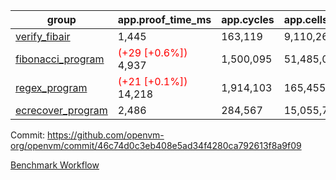 | group | app.proof_time_ms | app.cycles | app.cells_used | leaf.proof_time_ms | leaf.cycles | leaf.cells_used |
| -- | -- | -- | -- | -- | -- | -- |
| [verify_fibair](https://github.com/openvm-org/openvm/blob/benchmark-results/benchmarks/verify_fibair-46c74d0c3eb408e5ad34f4280ca792613f8a9f09.md) | 1,445 |  163,119 |  9,110,261 |- | - | - |
| [fibonacci_program](https://github.com/openvm-org/openvm/blob/benchmark-results/benchmarks/fibonacci-46c74d0c3eb408e5ad34f4280ca792613f8a9f09.md) |<span style='color: red'>(+29 [+0.6%])</span> 4,937 |  1,500,095 |  51,485,080 |- | - | - |
| [regex_program](https://github.com/openvm-org/openvm/blob/benchmark-results/benchmarks/regex-46c74d0c3eb408e5ad34f4280ca792613f8a9f09.md) |<span style='color: red'>(+21 [+0.1%])</span> 14,218 |  1,914,103 |  165,455,373 |- | - | - |
| [ecrecover_program](https://github.com/openvm-org/openvm/blob/benchmark-results/benchmarks/ecrecover-46c74d0c3eb408e5ad34f4280ca792613f8a9f09.md) | 2,486 |  284,567 |  15,055,723 |- | - | - |


Commit: https://github.com/openvm-org/openvm/commit/46c74d0c3eb408e5ad34f4280ca792613f8a9f09

[Benchmark Workflow](https://github.com/openvm-org/openvm/actions/runs/13211660871)

